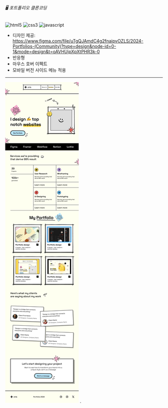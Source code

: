 ###### 🖥️ 포트폴리오 클론코딩

![html5](https://img.shields.io/badge/html5-222222.svg?&style=for-the-badge&logo=html5&logoColor=ffffff)
![css3](https://img.shields.io/badge/css3-222222.svg?&style=for-the-badge&logo=css3&logoColor=ffffff)
![javascript](https://img.shields.io/badge/javascript-222222.svg?&style=for-the-badge&logo=javascript&logoColor=ffffff)

- 디자인 제공: https://www.figma.com/file/uTgQJAmdC4g2fnaipvOZLS/2024-Portfolios-(Community)?type=design&node-id=0-1&mode=design&t=oAVHUjpXpXtPHR3k-0
- 반응형
- 마우스 호버 이펙트
- 모바일 버전 사이드 메뉴 적용

---

![썸네일](./thumbnail.png)
.
